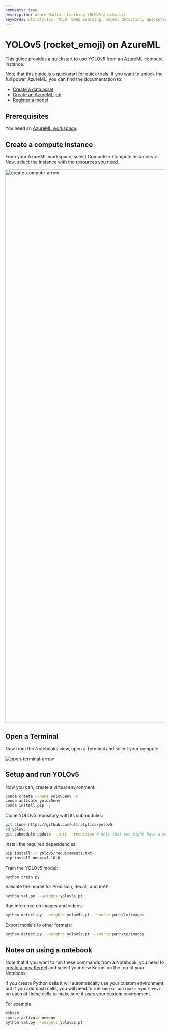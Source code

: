 ```yaml
---
comments: true
description: Azure Machine Learning YOLOv5 quickstart
keywords: Ultralytics, YOLO, Deep Learning, Object detection, quickstart, Azure, AzureML
---
```


# YOLOv5 (rocket_emoji) on AzureML

This guide provides a quickstart to use YOLOv5 from an AzureML compute instance.

Note that this guide is a quickstart for quick trials. If you want to unlock the full power AzureML, you can find the documentation to:

- [Create a data asset](https://learn.microsoft.com/azure/machine-learning/how-to-create-data-assets)
- [Create an AzureML job](https://learn.microsoft.com/azure/machine-learning/how-to-train-model)
- [Register a model](https://learn.microsoft.com/azure/machine-learning/how-to-manage-models)

## Prerequisites

You need an [AzureML workspace](https://learn.microsoft.com/azure/machine-learning/concept-workspace?view=azureml-api-2).

## Create a compute instance

From your AzureML workspace, select Compute > Compute instances > New, select the instance with the resources you need.

<img width="1741" alt="create-compute-arrow" src="https://github.com/ouphi/ultralytics/assets/17216799/3e92fcc0-a08e-41a4-af81-d289cfe3b8f2">

## Open a Terminal

Now from the Notebooks view, open a Terminal and select your compute.

![open-terminal-arrow](https://github.com/ouphi/ultralytics/assets/17216799/c4697143-7234-4a04-89ea-9084ed9c6312)

## Setup and run YOLOv5

Now you can, create a virtual environment:

```bash
conda create --name yolov5env -y
conda activate yolov5env
conda install pip -y
```

Clone YOLOv5 repository with its submodules:

```bash
git clone https://github.com/ultralytics/yolov5
cd yolov5
git submodule update --init --recursive # Note that you might have a message asking you to add your folder as a safe.directory just copy the recommended command
```

Install the required dependencies:

```bash
pip install -r yolov5/requirements.txt
pip install onnx>=1.10.0
```

Train the YOLOv5 model:

```bash
python train.py
```

Validate the model for Precision, Recall, and mAP

```bash
python val.py --weights yolov5s.pt
```

Run inference on images and videos:

```bash
python detect.py --weights yolov5s.pt --source path/to/images
```

Export models to other formats:

```bash
python detect.py --weights yolov5s.pt --source path/to/images
```

## Notes on using a notebook

Note that if you want to run these commands from a Notebook, you need to [create a new Kernel](https://learn.microsoft.com/en-us/azure/machine-learning/how-to-access-terminal?view=azureml-api-2#add-new-kernels)
and select your new Kernel on the top of your Notebook.

If you create Python cells it will automatically use your custom environment, but if you add bash cells, you will need to run `source activate <your-env>` on each of these cells to make sure it uses your custom environment.

For example:

```bash
%%bash
source activate newenv
python val.py --weights yolov5s.pt
```
